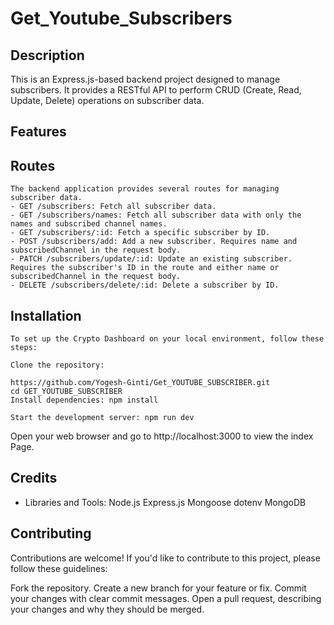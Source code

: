 # Get_Youtube_Subscribers

## Description
  This is an Express.js-based backend project designed to manage subscribers. It provides a RESTful API to perform CRUD (Create, Read, Update, Delete) operations on subscriber data.

## Features
  ## Routes
    The backend application provides several routes for managing subscriber data.
    - GET /subscribers: Fetch all subscriber data.
    - GET /subscribers/names: Fetch all subscriber data with only the names and subscribed channel names.
    - GET /subscribers/:id: Fetch a specific subscriber by ID.
    - POST /subscribers/add: Add a new subscriber. Requires name and subscribedChannel in the request body.
    - PATCH /subscribers/update/:id: Update an existing subscriber. Requires the subscriber's ID in the route and either name or subscribedChannel in the request body.
    - DELETE /subscribers/delete/:id: Delete a subscriber by ID.

## Installation
    To set up the Crypto Dashboard on your local environment, follow these steps:

    Clone the repository:

    https://github.com/Yogesh-Ginti/Get_YOUTUBE_SUBSCRIBER.git
    cd GET_YOUTUBE_SUBSCRIBER
    Install dependencies: npm install

    Start the development server: npm run dev

  Open your web browser and go to http://localhost:3000 to view the index Page.

## Credits
  -  Libraries and Tools:
      Node.js
      Express.js
      Mongoose
      dotenv
      MongoDB

## Contributing
  Contributions are welcome! If you'd like to contribute to this project, please follow these guidelines:

  Fork the repository.
  Create a new branch for your feature or fix.
  Commit your changes with clear commit messages.
  Open a pull request, describing your changes and why they should be merged.